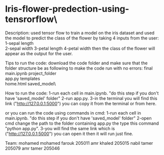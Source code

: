 # Iris-flower-predection-using-tensrorflow\

Description:
used tensor flow to train a model on the iris dataset and used the model to predict the class of the flower by taking 4 inputs from the user:
1-sepal length                                                                                                                                                                                                                  
2-sepal width
3-petal length
4-petal width
then the class of the flower will appear as the output for the user.

Tips to run the code:
download the code folder and make sure that the folder structure be as following to make the code run with no errors:
final\
  main.ipynb
  project_folder\
    app.py
    templates\
      home.html
  saved_model\

How to run the code:
1-run each cell in main.ipynb. "do this step if you don't have 'saved_model' folder"
2-run app.py.
3-in the terminal you will find this link ("http://127.0.0.1:5000") you can copy it from the terminal or from here.

or you can run the code using commands in cmd:
1-run each cell in main.ipynb. "do this step if you don't have 'saved_model' folder"
2-open cmd change the path to the folder containing app.py the type this command "python app.py".
3-you will find the same link which is ("http://127.0.0.1:5000") you can open it then it will run just fine.

Team:
mohamed mohamed farouk 205011
amr khaled 205015
nabil tamer 205079
amr tamer 205046

